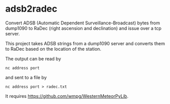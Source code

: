 # adsb2radec
Convert ADSB (Automatic Dependent Surveillance-Broadcast) bytes from dump1090 to RaDec (right ascension and declination) and issue over a tcp server.

This project takes ADSB strings from a dump1090 server and converts them to RaDec based on the location of the station. 

The output can be read by 

`nc address port`

and sent to a file by 

`nc address port > radec.txt`

It requires https://github.com/wmpg/WesternMeteorPyLib.


